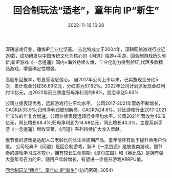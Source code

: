 ﻿---
title: 回合制玩法“适老”，童年向 IP“新生”
date: 2022-11-16 16:08
tags:
- 吉比特 
updated: 
---

深耕游戏行业，锤炼IP工业化坚基。
吉比特成立于2004年，深耕网络游戏行业近20载，成功研发以中国传统文化为核心的《问道》端游+手游，回合制游戏历久弥新;新IP游戏《一念逍遥》国内+海外持续火爆，工业化能力得到验证;代理多款精品游戏，增量确定性增强。

高股东回报率，彰显管理层信心。
自2017年公司上市以来，已实施现金分红5次，累计现金分红56.69亿元，分红率为57.82%。2022年公司计划派发现金红利约10亿元，占2022年前三季度归母净利润的99%，股息率达5.63%
<!-- more -->
公司业绩表现优秀，远超游戏行业平均水平。
公司2017-2021年营收不断增长，CAGR达33.9%;归母净利润屡创新高，CAGR为24.6%。对比游戏行业2017-2021年10%的年复合增速，公司业绩表现远超行业平均水平。公司2021年营收为46.19亿元，同比增长68.4%;归母净利润为14.68亿元，同比增长40.3%。主要系新手游《一念逍遥》增收显著，《问道》系列持续扩大收入贡献。

慢节奏的游戏是适配人口老龄化的长生命周期产品，童年情怀有助于提升单用户价值。
公司经典IP《问道》是回合制游戏，新IP《一念逍遥》是放置类游戏，慢节奏的游戏学习成本较小，拥有较长生命周期;《摩尔庄园》和《奥比岛》是拥有强大童年号召力的IP，随用户年龄增长，有望进一步提升游戏ARRPU值。

[回合制玩法“适老”，童年向 IP“新生”](https://url12.ctfile.com/f/3948612-724535814-4d8e80?p=3054)
(访问密码: 3054)


